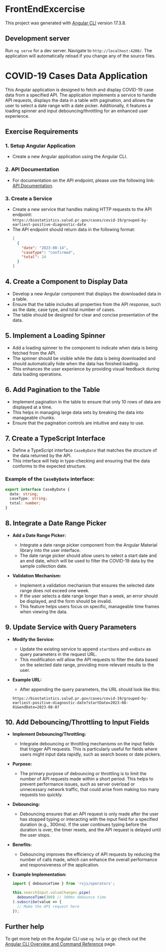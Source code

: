 # FrontEndExcercise

This project was generated with [Angular CLI](https://github.com/angular/angular-cli) version 17.3.8.

## Development server

Run `ng serve` for a dev server. Navigate to `http://localhost:4200/`. The application will automatically reload if you change any of the source files.

# COVID-19 Cases Data Application

This Angular application is designed to fetch and display COVID-19 case data from a specified API. The application implements a service to handle API requests, displays the data in a table with pagination, and allows the user to select a date range with a date picker. Additionally, it features a loading spinner and input debouncing/throttling for an enhanced user experience.

## Exercise Requirements

### 1. Setup Angular Application

- Create a new Angular application using the Angular CLI.

### 2. API Documentation

- For documentation on the API endpoint, please use the following link: [API Documentation](https://biostatistics.salud.pr.gov/swagger/index.html).

### 3. Create a Service

- Create a new service that handles making HTTP requests to the API endpoint:  
  `https://biostatistics.salud.pr.gov/cases/covid-19/grouped-by-earliest-positive-diagnostic-date`
- The API endpoint should return data in the following format:
  ```json
  [
    {
      "date": "2023-08-14",
      "caseType": "confirmed",
      "total": 24
    }
  ]

## 4. Create a Component to Display Data

- Develop a new Angular component that displays the downloaded data in a table.
- Ensure that the table includes all properties from the API response, such as the date, case type, and total number of cases.
- The table should be designed for clear and concise presentation of the data.

## 5. Implement a Loading Spinner

- Add a loading spinner to the component to indicate when data is being fetched from the API.
- The spinner should be visible while the data is being downloaded and should automatically hide when the data has finished loading.
- This enhances the user experience by providing visual feedback during data loading operations.

## 6. Add Pagination to the Table

- Implement pagination in the table to ensure that only 10 rows of data are displayed at a time.
- This helps in managing large data sets by breaking the data into manageable chunks.
- Ensure that the pagination controls are intuitive and easy to use.

## 7. Create a TypeScript Interface

- Define a TypeScript interface `CaseByDate` that matches the structure of the data returned by the API.
- This interface will help in type-checking and ensuring that the data conforms to the expected structure.

### Example of the `CaseByDate` interface:

```typescript
export interface CaseByDate {
  date: string;
  caseType: string;
  total: number;
}
```

## 8. Integrate a Date Range Picker

- **Add a Date Range Picker:**
  - Integrate a date range picker component from the Angular Material library into the user interface.
  - The date range picker should allow users to select a start date and an end date, which will be used to filter the COVID-19 data by the sample collection date.

- **Validation Mechanism:**
  - Implement a validation mechanism that ensures the selected date range does not exceed one week.
  - If the user selects a date range longer than a week, an error should be displayed, and the form should be invalid.
  - This feature helps users focus on specific, manageable time frames when viewing the data.

## 9. Update Service with Query Parameters

- **Modify the Service:**
  - Update the existing service to append `startDate` and `endDate` as query parameters in the request URL.
  - This modification will allow the API requests to filter the data based on the selected date range, providing more relevant results to the user.

- **Example URL:**
  - After appending the query parameters, the URL should look like this:
  ```plaintext
  https://biostatistics.salud.pr.gov/cases/covid-19/grouped-by-earliest-positive-diagnostic-date?startDate=2023-08-01&endDate=2023-08-07

## 10. Add Debouncing/Throttling to Input Fields

- **Implement Debouncing/Throttling:**
  - Integrate debouncing or throttling mechanisms on the input fields that trigger API requests. This is particularly useful for fields where users might input data rapidly, such as search boxes or date pickers.

- **Purpose:**
  - The primary purpose of debouncing or throttling is to limit the number of API requests made within a short period. This helps to prevent performance issues, such as server overload or unnecessary network traffic, that could arise from making too many requests too quickly.

- **Debouncing:**
  - Debouncing ensures that an API request is only made after the user has stopped typing or interacting with the input field for a specified duration (e.g., 300ms). If the user continues typing before the duration is over, the timer resets, and the API request is delayed until the user stops.

- **Benefits:**
  - Debouncing improves the efficiency of API requests by reducing the number of calls made, which can enhance the overall performance and responsiveness of the application.

- **Example Implementation:**
  ```typescript
  import { debounceTime } from 'rxjs/operators';

  this.searchInput.valueChanges.pipe(
    debounceTime(300) // 300ms debounce time
  ).subscribe(value => {
    // Make the API request here
  });

## Further help

To get more help on the Angular CLI use `ng help` or go check out the [Angular CLI Overview and Command Reference](https://angular.io/cli) page.

